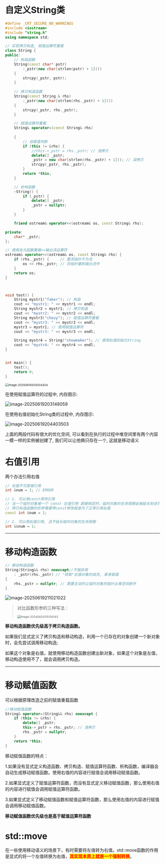 # 自定义String类

```c++
#define _CRT_SECURE_NO_WARNINGS
#include <iostream>
#include "string.h"
using namespace std;

// 实现拷贝构造, 赋值运算符重载
class String {
public:
	// 构造函数
	String(const char* pstr) 
		:_pstr(new char[strlen(pstr) + 1]())
	{
		strcpy(_pstr, pstr);
	}
	
	// 拷贝构造函数
	String(const String & rhs) 
		:_pstr(new char[strlen(rhs._pstr) + 1]())
	{
		strcpy(_pstr, rhs._pstr);
	}

	// 赋值运算符重载
	String& operator=(const String& rhs) 
		
	{
		// 自赋值判断
		if (this != &rhs) {
			//this->_pstr = rhs._pstr; // 浅拷贝
			delete[] _pstr;
			_pstr = new char[strlen(rhs._pstr) + 1](); // 深拷贝
			strcpy(_pstr, rhs._pstr);
		}
		return *this;
	}

	// 析构函数
	~String() {
		if (_pstr) { 
			delete[] _pstr;
			_pstr = nullptr;
		}
	}

	friend ostream& operator<<(ostream& os, const String& rhs);

private:
	char* _pstr;
};

// 使用友元函数重载<<输出流运算符
ostream& operator<<(ostream& os, const String& rhs) { 
	if (rhs._pstr) {	 // 要求指针不为空
		os << rhs._pstr; // 将指针塞到输出流中
	}
	return os;
}



void test() {
	String mystr1("faker"); // 构造
	cout << "mystr1: " << mystr1 << endl;
	String mystr2 = mystr1; // 拷贝构造
	cout << "mystr2: " << mystr2 << endl;
	String mystr3("chovy"); // 赋值运算符重载
	cout << "mystr3: " << mystr3 << endl;
	mystr3 = mystr1; // 使用赋值运算符
	cout << "mystr3: " << mystr3 << endl;

	String mystr4 = String("showmaker"); // 使用右值初始化String
	cout << "mystr4: " << mystr4 << endl;
}


int main() {
	test();
	return 0;
}
```

<img src="D:\MarkDown\Picture\image-20250619203004304.png" alt="image-20250619203004304" style="zoom: 67%;" />

在使用赋值运算符的过程中, 内存图示:

![image-20250619203148059](D:\MarkDown\Picture\image-20250619203148059.png)

在使用右值初始化String类的过程中, 内存图示:

![image-20250619204403503](D:\MarkDown\Picture\image-20250619204403503.png)

上面的两段代码有很大的优化空间, 可以看到在执行的过程中堆空间里有两个内容一模一样的实例被创建了, 我们可以让他俩只存在一个, 这就是移动语义



# 右值引用

两个办法引用右值

```c++
// 右值不可直接引用
int &num = 1; // ERROR

// 1. 可以用const修饰引用
// 当一个临时对象被一个 const 左值引用 直接绑定时，临时对象的生命周期会被延长到该引用的作用域结束。
// 拷贝构造函数的形参需要带const修饰就是为了正常引用右值
const int &num = 1;

// 2. 可以用右值引用, 且不延长临时对象的生命周期
int &&num = 1;
```



----------------



# 移动构造函数

```c++
// 移动构造函数
String(String&& rhs) noexcept//不报异常
	: _pstr(rhs._pstr) // "窃取"右值对象的成员, 拿来赋值
{
	rhs._pstr = nullptr; // 需要主动的让临时对象的指针从堆空间断开
}
```

![image-20250619211021022](D:\MarkDown\Picture\image-20250619211021022.png)

> 对比函数形参的三种写法：
>
> <img src="D:\MarkDown\Picture\image-20240624115109143.png" alt="image-20240624115109143" style="zoom: 67%;" />



**移动构造函数优先级高于拷贝构造函数。**

如果我们显式定义了拷贝构造和移动构造，利用一个已存在的对象创建一个新对象时，会先尝试调用移动构造;

如果这个对象是右值，就使用移动构造函数创建出新对象，如果这个对象是左值，移动构造使用不了，就会调用拷贝构造。



-----------



# 移动赋值函数

可以根据原理改造之前的赋值重载函数

```c++
//移动赋值函数
String& operator=(String&& rhs) noexcept {
	if (this != &rhs) {
		delete[] _pstr; 
		this->_pstr = rhs._pstr; // 浅拷贝
		rhs._pstr = nullptr;
	}
	return *this;
}
```

移动赋值函数的特点：

1.如果没有显式定义构造函数、拷贝构造、赋值运算符函数、析构函数，编译器会自动生成移动赋值函数。使用右值的内容进行赋值会调用移动赋值函数。

2.如果显式定义了赋值运算符函数，而没有显式定义移动赋值函数，那么使用右值的内容进行赋值会调用赋值运算符函数。

3.如果显式定义了移动赋值函数和赋值运算符函数，那么使用右值的内容进行赋值会调用移动赋值函数。

**移动赋值函数优先级也是高于赋值运算符函数**





# std::move

在一些使用移动语义的场景下，有时需要将左值转为右值。std::move函数的作用是显式的将一个左值转换为右值，<span style=color:red;background:yellow>**其实现本质上就是一个强制转换**</span>。







